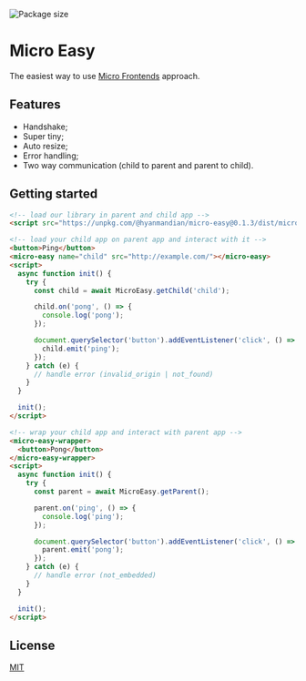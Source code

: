 ![Package size](https://badgen.net/bundlephobia/minzip/@hyanmandian/micro-easy)

# Micro Easy

The easiest way to use [Micro Frontends](https://micro-frontends.org/) approach.

## Features

- Handshake;
- Super tiny;
- Auto resize;
- Error handling;
- Two way communication (child to parent and parent to child).

## Getting started

```html
<!-- load our library in parent and child app -->
<script src="https://unpkg.com/@hyanmandian/micro-easy@0.1.3/dist/micro-easy.umd.production.min.js"></script>

<!-- load your child app on parent app and interact with it -->
<button>Ping</button>
<micro-easy name="child" src="http://example.com/"></micro-easy>
<script>
  async function init() {
    try {
      const child = await MicroEasy.getChild('child');

      child.on('pong', () => {
        console.log('pong');
      });

      document.querySelector('button').addEventListener('click', () => {
        child.emit('ping');
      });
    } catch (e) {
      // handle error (invalid_origin | not_found)
    }
  }

  init();
</script>

<!-- wrap your child app and interact with parent app -->
<micro-easy-wrapper>
  <button>Pong</button>
</micro-easy-wrapper>
<script>
  async function init() {
    try {
      const parent = await MicroEasy.getParent();

      parent.on('ping', () => {
        console.log('ping');
      });

      document.querySelector('button').addEventListener('click', () => {
        parent.emit('pong');
      });
    } catch (e) {
      // handle error (not_embedded)
    }
  }

  init();
</script>
```

## License

[MIT](LICENSE)
